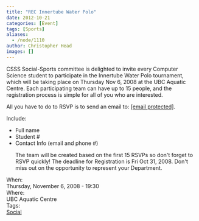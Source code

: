 ```yaml
---
title: "REC Innertube Water Polo"
date: 2012-10-21
categories: [Event]
tags: [Sports]
aliases:
  - /node/1110
author: Christopher Head
images: []
---
```


<div class="field field-name-body field-type-text-with-summary field-label-hidden"><div class="field-items"><div class="field-item even"><p>CSSS Social-Sports committee is delighted to invite every Computer Science student to participate in the Innertube Water Polo tournament, which will be taking place on Thursday Nov 6, 2008 at the UBC Aquatic Centre. Each participating team can have up to 15 people, and the registration process is simple for all of you who are interested.</p>
<p>All you have to do to RSVP is to send an email to: <a href="/cdn-cgi/l/email-protection#2152514e53555261554944425443440f4240"><span class="__cf_email__" data-cfemail="6b181b04191f182b1f030e081e090e45080a">[email&#xA0;protected]</span></a>.</p>
<p>Include:</p>
<ul>
<li>Full name</li>
<li>Student #</li>
<li>Contact Info (email and phone #)</li>
<p>The team will be created based on the first 15 RSVPs so don&apos;t forget to RSVP quickly! The deadline for Registration is Fri Oct 31, 2008. Don&apos;t miss out on the opportunity to represent your Department.</p>
</ul></div></div></div><div class="field field-name-field-dates field-type-datetime field-label-above"><div class="field-label">When:&#xA0;</div><div class="field-items"><div class="field-item even"><span class="date-display-single">Thursday, November 6, 2008 - 19:30</span></div></div></div><div class="field field-name-field-location field-type-text field-label-above"><div class="field-label">Where:&#xA0;</div><div class="field-items"><div class="field-item even">UBC Aquatic Centre</div></div></div>    <footer>
    <div class="field field-name-field-tags field-type-taxonomy-term-reference field-label-above"><div class="field-label">Tags:&#xA0;</div><div class="field-items"><div class="field-item even"><a href="/social">Social</a></div></div></div>      </footer>
